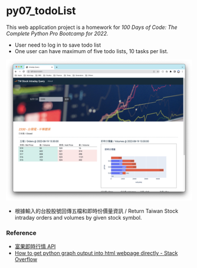 # py07_todoList


This web application project is a homework for *100 Days of Code: The Complete Python Pro Bootcamp for 2022.*

* User need to log in to save todo list
* One user can have maximum of five todo lists, 10 tasks per list.

![screenshot.png](screenshot.png)

* 根據輸入的台股股號回傳五檔和即時份價量資訊 / Return Taiwan Stock intraday orders and volumes by given stock symbol.

### Reference

* [富果即時行情 API](https://developer.fugle.tw/docs/data/intro)
* [How to get python graph output into html webpage directly - Stack Overflow](https://stackoverflow.com/questions/49015957/how-to-get-python-graph-output-into-html-webpage-directly)
